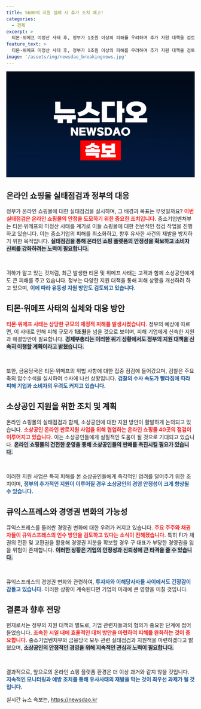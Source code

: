 ```yaml
---
title: 5600억 지원 실패 시 추가 조치 예고!
categories:
  - 경제
excerpt: >
  티몬·위메프 미정산 사태 후, 정부가 1조원 이상의 피해를 우려하며 추가 지원 대책을 검토 중입니다. 금융당국은 위법 사항 점검 및 압수수색을 통해 사태를 강력히 조사하고, 큐익스프레스의 경영권 변화 가능성도 점쳐집니다.
feature_text: >
  티몬·위메프 미정산 사태 후, 정부가 1조원 이상의 피해를 우려하며 추가 지원 대책을 검토 중입니다. 금융당국은 위법 사항 점검 및 압수수색을 통해 사태를 강력히 조사하고, 큐익스프레스의 경영권 변화 가능성도 점쳐집니다.
image: '/assets/img/newsdao_breakingnews.jpg'
---
```


<p><img src="/assets/img/newsdao_breakingnews.jpg" alt="pcversion 속보" /></p>

<h2 data-ke-size="size26">온라인 쇼핑몰 실태점검과 정부의 대응</h2>

<p>정부가 온라인 쇼핑몰에 대한 실태점검을 실시하며, 그 배경과 목표는 무엇일까요? <b><span style="color: #ee2323;">이번 실태점검은 온라인 쇼핑몰의 안정을 도모하기 위한 중요한 조치입니다.</span></b> 중소기업벤처부는 티몬·위메프의 미정산 사태를 계기로 이들 쇼핑몰에 대한 전반적인 점검 작업을 진행하고 있습니다. 이는 중소기업의 피해를 최소화하고, 향후 유사한 사건의 재발을 방지하기 위한 목적입니다. <b><span style="background-color: #21538527;">실태점검을 통해 온라인 쇼핑 플랫폼의 안정성을 확보하고 소비자 신뢰를 강화하려는 노력이 필요합니다.</span></b></p>

<p data-ke-size="size16">&nbsp;</p>

<p>귀하가 알고 있는 것처럼, 최근 발생한 티몬 및 위메프 사태는 고객과 함께 소상공인에게도 큰 피해를 주고 있습니다. 정부는 다양한 지원 대책을 통해 피해 상황을 개선하려 하고 있으며, <b><span style="color: #1a5490;">이에 따라 유동성 지원 방안도 검토되고 있습니다.</span></b></p>

<h2 data-ke-size="size26">티몬·위메프 사태의 실체와 대응 방안</h2>

<p><b><span style="color: #ee2323;">티몬·위메프 사태는 상당한 규모의 재정적 피해를 발생시켰습니다.</span></b> 정부의 예상에 따르면, 이 사태로 인해 피해 규모가 <b>1조원</b>을 넘을 것으로 보이며, 피해 기업에게 신속한 지원과 해결방안이 필요합니다. <b><span style="background-color: #21538527;">경제부총리는 이러한 위기 상황에서도 정부의 지원 대책을 신속히 이행할 계획이라고 밝혔습니다.</span></b></p>

<p data-ke-size="size16">&nbsp;</p>

<p>또한, 금융당국은 티몬·위메프의 위법 사항에 대한 집중 점검에 들어갔으며, 검찰은 주요 축의 압수수색을 실시하여 수사에 나선 상황입니다. <b><span style="color: #1a5490;">검찰의 수사 속도가 빨라짐에 따라 피해 기업과 소비자의 우려도 커지고 있습니다.</span></b></p>

<h2 data-ke-size="size26">소상공인 지원을 위한 조치 및 계획</h2>

<p>온라인 쇼핑몰의 실태점검과 함께, 소상공인에 대한 지원 방안이 활발하게 논의되고 있습니다. <b><span style="color: #ee2323;">소상공인 온라인 판로지원 사업을 위해 협업하는 온라인 쇼핑몰 40곳의 점검이 이루어지고 있습니다.</span></b> 이는 소상공인들에게 실질적인 도움이 될 것으로 기대되고 있습니다. <b><span style="background-color: #21538527;">온라인 쇼핑몰의 건전한 운영을 통해 소상공인들의 판매를 촉진시킬 필요가 있습니다.</span></b></p>

<p data-ke-size="size16">&nbsp;</p>

<p>이러한 지원 사업은 특히 피해를 본 소상공인들에게 즉각적인 염려를 덜어주기 위한 조치이며, <b><span style="color: #1a5490;">정부의 추가적인 지원이 이루어질 경우 소상공인의 경영 안정성이 크게 향상될 수 있습니다.</span></b></p>

<h2 data-ke-size="size26">큐익스프레스와 경영권 변화의 가능성</h2>

<p>큐익스프레스를 둘러싼 경영권 변화에 대한 우려가 커지고 있습니다. <b><span style="color: #ee2323;">주요 주주와 채권자들이 큐익스프레스의 인수 방안을 검토하고 있다는 소식이 전해졌습니다.</span></b> 특히 FI가 채권의 전환 및 교환권을 활용해 경영권 지분을 확보할 경우 구 대표가 부당한 경영권을 잃을 위험이 존재합니다. <b><span style="background-color: #21538527;">이러한 상황은 기업의 안정성과 신뢰성에 큰 타격을 줄 수 있습니다.</span></b></p>

<p data-ke-size="size16">&nbsp;</p>

<p>큐익스프레스의 경영권 변화와 관련하여, <b><span style="color: #1a5490;">투자자와 이해당사자들 사이에서도 긴장감이 감돌고 있습니다.</span></b> 이러한 상황이 계속된다면 기업의 미래에 큰 영향을 미칠 것입니다.</p>

<h2 data-ke-size="size26">결론과 향후 전망</h2>

<p>현재로서는 정부의 지원 대책과 별도로, 기업 관련자들과의 협의가 중요한 단계에 접어들었습니다. <b><span style="color: #ee2323;">조속한 시일 내에 효율적인 대처 방안을 마련하여 피해를 완화하는 것이 중요합니다.</span></b> 중소기업벤처부와 금융당국 모두 관련 실태점검과 지원책을 마련하겠다고 밝혔으며, <b><span style="background-color: #21538527;">소상공인의 안정적인 경영을 위해 지속적인 관심과 노력이 필요합니다.</span></b></p>

<p data-ke-size="size16">&nbsp;</p>

<p>결과적으로, 앞으로의 온라인 쇼핑 플랫폼 환경은 더 이상 과거와 같지 않을 것입니다. <b><span style="color: #1a5490;">지속적인 모니터링과 예방 조치를 통해 유사사태의 재발을 막는 것이 최우선 과제가 될 것입니다.</span></b></p>
실시간 뉴스 속보는, <a href="https://newsdao.kr" rel="dofollow">https://newsdao.kr</a>


